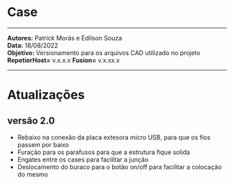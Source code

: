 # Case
_____________________________________________________________________________________________________________________________________________
**Autores:** Patrick Morás e Edilson Souza  
**Data:** 18/08/2022           
**Objetivo:** Versionamento para os arquivos CAD utilizado no projeto                     
**RepetierHost=** v.x.x.x
**Fusion=** v.x.xx.x

_____________________________________________________________________________________________________________________________________________
# Atualizações 

## versão 2.0
- Rebaixo na conexão da placa extesora micro USB, para que os fios passem por baixo
- Furação para os parafusos para que a estrutura fique solida
- Engates entre os cases para facilitar a junção 
- Deslocamento do buraco para o botão on/off para facilitar a colocação do mesmo 
